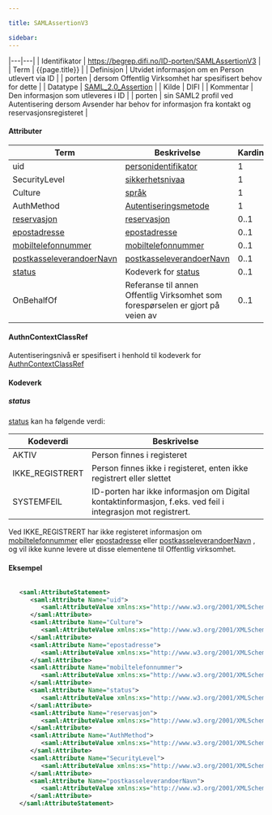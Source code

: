 ```yaml
---

title: SAMLAssertionV3  

sidebar:
---
```

|---|---|
| Identifikator | <https://begrep.difi.no/ID-porten/SAMLAssertionV3> |
| Term          | {{page.title}} |
| Definisjon    | Utvidet informasjon om en Person utlevert via ID |
| porten        | dersom Offentlig Virksomhet har spesifisert behov for dette |
| Datatype      | [SAML\_2.0\_Assertion](http://en.wikipedia.org/wiki/SAML_2.0#SAML_2.0_Assertions) |
| Kilde         | DIFI |
| Kommentar     | Den informasjon som utleveres i ID |
| porten        | sin SAML2 profil ved Autentisering dersom Avsender har behov for informasjon fra kontakt og reservasjonsregisteret |


#### Attributer

| Term                                                         | Beskrivelse                                                                     | Kardinalitet |
| --- | --- | --- |
| uid                                                          | [personidentifikator]({{site.baseurl}}/docs/resources/begrep/sikkerDigitalPost/begrep/personidentifikator)                              | 1            |
| SecurityLevel                                                | [sikkerhetsnivaa]({{site.baseurl}}/docs/resources/begrep/sikkerDigitalPost/begrep/sikkerhetsnivaa)                                      | 1            |
| Culture                                                      | [språk]({{site.baseurl}}/docs/resources/begrep/felles/spraak)                                                         | 1            |
| AuthMethod                                                   | [Autentiseringsmetode]({{site.baseurl}}/docs/resources/begrep/ID-porten/SAMLAssertionV1)                              | 1            |
| [reservasjon]({{site.baseurl}}/docs/resources/begrep/sikkerDigitalPost/begrep/reservasjon)                           | [reservasjon]({{site.baseurl}}/docs/resources/begrep/sikkerDigitalPost/begrep/reservasjon)                                              | 0..1         |
| [epostadresse]({{site.baseurl}}/docs/resources/begrep/sikkerDigitalPost/begrep/epostadresse)                         | [epostadresse]({{site.baseurl}}/docs/resources/begrep/sikkerDigitalPost/begrep/epostadresse)                                            | 0..1         |
| [mobiltelefonnummer]({{site.baseurl}}/docs/resources/begrep/felles/mobiltelefonnummer)             | [mobiltelefonnummer]({{site.baseurl}}/docs/resources/begrep/felles/mobiltelefonnummer)                                | 0..1         |
| [postkasseleverandoerNavn]({{site.baseurl}}/docs/resources/begrep/sikkerDigitalPost/begrep/postkasseleverandoerNavn) | [postkasseleverandoerNavn]({{site.baseurl}}/docs/resources/begrep/sikkerDigitalPost/begrep/postkasseleverandoerNavn)                    | 0..1         |
| [status]({{site.baseurl}}/docs/resources/begrep/felles/status)                                     | Kodeverk for [status](#status)                                                  | 0..1         |
| OnBehalfOf                                                   | Referanse til annen Offentlig Virksomhet som forespørselen er gjort på veien av | 0..1         |

#### AuthnContextClassRef

Autentiseringsnivå er spesifisert i henhold til kodeverk for
[AuthnContextClassRef]({{site.baseurl}}/docs/resources/begrep/ID-porten/SAMLAuthnRequest)

#### Kodeverk

##### status

[status]({{site.baseurl}}/docs/resources/begrep/felles/status) kan ha følgende verdi:

| Kodeverdi        | Beskrivelse                                                                                                 |
| --- | --- |
| AKTIV            | Person finnes i registeret                                                                                  |
| IKKE\_REGISTRERT | Person finnes ikke i registeret, enten ikke registrert eller slettet                                        |
| SYSTEMFEIL       | ID-porten har ikke informasjon om Digital kontaktinformasjon, f.eks. ved feil i integrasjon mot registrert. |

Ved IKKE\_REGISTRERT har ikke registeret informasjon om
[mobiltelefonnummer]({{site.baseurl}}/docs/resources/begrep/felles/mobiltelefonnummer) eller
[epostadresse]({{site.baseurl}}/docs/resources/begrep/sikkerDigitalPost/begrep/epostadresse) eller
[postkasseleverandoerNavn]({{site.baseurl}}/docs/resources/begrep/sikkerDigitalPost/begrep/postkasseleverandoerNavn) , og vil
ikke kunne levere ut disse elementene til Offentlig virksomhet.

#### Eksempel

```xml

   <saml:AttributeStatement>
      <saml:Attribute Name="uid">
         <saml:AttributeValue xmlns:xs="http://www.w3.org/2001/XMLSchema" xmlns:xsi="http://www.w3.org/2001/XMLSchema-instance" xsi:type="xs:string">03015561903</saml:AttributeValue>
      </saml:Attribute>
      <saml:Attribute Name="Culture">
         <saml:AttributeValue xmlns:xs="http://www.w3.org/2001/XMLSchema" xmlns:xsi="http://www.w3.org/2001/XMLSchema-instance" xsi:type="xs:string">nb</saml:AttributeValue>
      </saml:Attribute>
      <saml:Attribute Name="epostadresse">
         <saml:AttributeValue xmlns:xs="http://www.w3.org/2001/XMLSchema" xmlns:xsi="http://www.w3.org/2001/XMLSchema-instance" xsi:type="xs:string">03015561903-test@minid.norge.no</saml:AttributeValue>
      </saml:Attribute>
      <saml:Attribute Name="mobiltelefonnummer">
         <saml:AttributeValue xmlns:xs="http://www.w3.org/2001/XMLSchema" xmlns:xsi="http://www.w3.org/2001/XMLSchema-instance" xsi:type="xs:string">03015561903</saml:AttributeValue>
      </saml:Attribute>   
      <saml:Attribute Name="status">
         <saml:AttributeValue xmlns:xs="http://www.w3.org/2001/XMLSchema" xmlns:xsi="http://www.w3.org/2001/XMLSchema-instance" xsi:type="xs:string">AKTIV</saml:AttributeValue>
      </saml:Attribute>
      <saml:Attribute Name="reservasjon">
         <saml:AttributeValue xmlns:xs="http://www.w3.org/2001/XMLSchema" xmlns:xsi="http://www.w3.org/2001/XMLSchema-instance" xsi:type="xs:string">NEI</saml:AttributeValue>
      </saml:Attribute>   
      <saml:Attribute Name="AuthMethod">
         <saml:AttributeValue xmlns:xs="http://www.w3.org/2001/XMLSchema" xmlns:xsi="http://www.w3.org/2001/XMLSchema-instance" xsi:type="xs:string">Minid-PIN</saml:AttributeValue>
      </saml:Attribute>
      <saml:Attribute Name="SecurityLevel">
         <saml:AttributeValue xmlns:xs="http://www.w3.org/2001/XMLSchema" xmlns:xsi="http://www.w3.org/2001/XMLSchema-instance" xsi:type="xs:string">3</saml:AttributeValue>
      </saml:Attribute>
      <saml:Attribute Name="postkasseleverandoerNavn">
         <saml:AttributeValue xmlns:xs="http://www.w3.org/2001/XMLSchema" xmlns:xsi="http://www.w3.org/2001/XMLSchema-instance" xsi:type="xs:string">Digipost test operator</saml:AttributeValue>
      </saml:Attribute>
   </saml:AttributeStatement>

```
